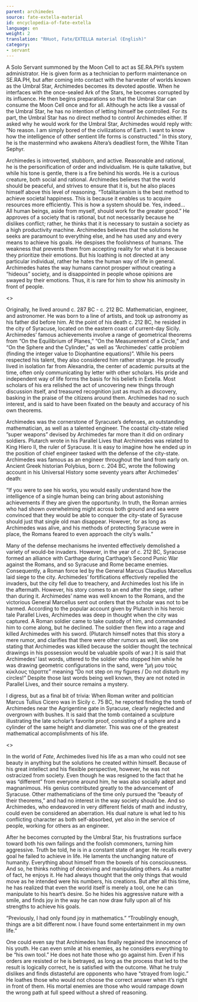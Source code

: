 ```yaml
---
parent: archimedes
source: fate-extella-material
id: encyclopedia-of-fate-extella
language: en
weight: 2
translation: "RHuot, Fate/EXTELLA material (English)"
category:
- servant
---
```


A Solo Servant summoned by the Moon Cell to act as SE.RA.PH’s system administrator.
He is given form as a technician to perform maintenance on SE.RA.PH, but after coming into contact with the harvester of worlds known as the Umbral Star, Archimedes becomes its devoted apostle.
When he interfaces with the once-sealed Ark of the Stars, he becomes corrupted by its influence.
He then begins preparations so that the Umbral Star can consume the Moon Cell once and for all.
Although he acts like a vassal of the Umbral Star, he has no intention of letting himself be controlled. For its part, the Umbral Star has no direct method to control Archimedes either.
If asked why he would work for the Umbral Star, Archimedes would reply with:
“No reason. I am simply bored of the civilizations of Earth. I want to know how the intelligence of other sentient life forms is constructed.”
In this story, he is the mastermind who awakens Altera’s deadliest form, the White Titan Sephyr.

Archimedes is introverted, stubborn, and active.
Reasonable and rational, he is the personification of order and individualism.
He is quite talkative, but while his tone is gentle, there is a fire behind his words.
He is a curious creature, both social and rational.
Archimedes believes that the world should be peaceful, and strives to ensure that it is, but he also places himself above this level of reasoning.
“Totalitarianism is the best method to achieve societal happiness. This is because it enables us to acquire resources more efficiently. This is how a system should be. Yes, indeed… All human beings, aside from myself, should work for the greater good.”
He approves of a society that is rational, but not necessarily because he dislikes conflict; rather, he thinks that it is necessary to sustain a society as a high productivity machine.
Archimedes believes that the solutions he seeks are paramount to everything else, and he has used any and every means to achieve his goals.
He despises the foolishness of humans. The weakness that prevents them from accepting reality for what it is because they prioritize their emotions. But his loathing is not directed at any particular individual, rather he hates the human way of life in general.
Archimedes hates the way humans cannot prosper without creating a “hideous” society, and is disappointed in people whose opinions are swayed by their emotions. Thus, it is rare for him to show his animosity in front of people.

<>

Originally, he lived around c. 287 BC - c. 212 BC. Mathematician, engineer, and astronomer.
He was born to a line of artists, and took up astronomy as his father did before him.
At the point of his death c. 212 BC, he resided in the city of Syracuse, located on the eastern coast of current-day Sicily.
Archimedes’ famous achievements involve a range of geometrical theorems from “On the Equilibrium of Planes,” “On the Measurement of a Circle,” and “On the Sphere and the Cylinder,” as well as “Archimedes’ cattle problem (finding the integer value to Diophantine equations)”.
While his peers respected his talent, they also considered him rather strange.
He proudly lived in isolation far from Alexandria, the center of academic pursuits at the time, often only communicating by letter with other scholars. His pride and independent way of life forms the basis for his beliefs in Extella. 
Most scholars of his era relished the act of uncovering new things through discussion itself, and treasured recognition just as much as discovery, basking in the praise of the citizens around them.
Archimedes had no such interest, and is said to have been fixated on the beauty and accuracy of his own theorems.

Archimedes was the cornerstone of Syracuse’s defenses, an outstanding mathematician, as well as a talented engineer.
The coastal city-state relied ”super weapons” devised by Archimedes far more than it did on ordinary soldiers.
Plutarch wrote in his Parallel Lives that Archimedes was related to King Hiero II, the ruler of Syracuse. It is easy to imagine how he ended up in the position of chief engineer tasked with the defense of the city-state. Archimedes was famous as an engineer throughout the land from early on. Ancient Greek historian Polybius, born c. 204 BC, wrote the following account in his Universal History some seventy years after Archimedes’ death:

“If you were to see his works, you would easily understand how the intelligence of a single human being can bring about astonishing achievements if they are given the opportunity. In truth, the Roman armies who had shown overwhelming might across both ground and sea were convinced that they would be able to conquer the city-state of Syracuse should just that single old man disappear. However, for as long as Archimedes was alive, and his methods of protecting Syracuse were in place, the Romans feared to even approach the city’s walls.”

Many of the defense mechanisms he invented effectively demolished a variety of would-be invaders.
However, in the year of c. 212 BC, Syracuse formed an alliance with Carthage during Carthage’s Second Punic War against the Romans, and so Syracuse and Rome became enemies.
Consequently, a Roman force led by the General Marcus Claudius Marcellus laid siege to the city.
Archimedes’ fortifications effectively repelled the invaders, but the city fell due to treachery, and Archimedes lost his life in the aftermath.
However, his story comes to an end after the siege, rather than during it.
Archimedes’ name was well known to the Romans, and the victorious General Marcellus sent out orders that the scholar was not to be harmed. According to the popular account given by Plutarch in his heroic tale Parallel Lives, Archimedes was deep in thought when the city was captured. A Roman soldier came to take custody of him, and commanded him to come along, but he declined. The soldier then flew into a rage and killed Archimedes with his sword.
(Plutarch himself notes that this story a mere rumor, and clarifies that there were other rumors as well, like one stating that Archimedes was killed because the soldier thought the technical drawings in his possession would be valuable spoils of war.)
It is said that Archimedes’ last words, uttered to the soldier who stopped him while he was drawing geometric configurations in the sand, were “μή μου τούς κύκλους τάραττε” meaning “Do not step on my figures / Do not disturb my circles!”
Despite those last words being well known, they are not noted in Parallel Lives, and their source remains a mystery.

I digress, but as a final bit of trivia: When Roman writer and politician Marcus Tullius Cicero was in Sicily c. 75 BC, he reported finding the tomb of Archimedes near the Agrigentine gate in Syracuse, clearly neglected and overgrown with bushes. It is said that the tomb contained a sculpture illustrating the late scholar’s favorite proof, consisting of a sphere and a cylinder of the same height and diameter. This was one of the greatest mathematical accomplishments of his life.

<>

In the world of *Fate*, Archimedes lived his life as a man who could not see beauty in anything but the solutions he created within himself. Because of his great intellect and his flexible perspective, however, he was not ostracized from society.
Even though he was resigned to the fact that he was “different” from everyone around him, he was also socially adept and magnanimous.
His genius contributed greatly to the advancement of Syracuse. Other mathematicians of the time only pursued the “beauty of their theorems,” and had no interest in the way society should be.
And so Archimedes, who endeavored in very different fields of math and industry, could even be considered an aberration.
His dual nature is what led to his conflicting character as both self-absorbed, yet also in the service of people, working for others as an engineer.

After he becomes corrupted by the Umbral Star, his frustrations surface toward both his own failings and the foolish commoners, turning him aggressive.
Truth be told, he is in a constant state of anger.
He recalls every goal he failed to achieve in life.
He laments the unchanging nature of humanity.
Everything about himself from the bowels of his consciousness.
And so, he thinks nothing of deceiving and manipulating others.
As a matter of fact, he enjoys it. He had always thought that the only things that would move as he intended were his numbers, his creations. But after all this time, he has realized that even the world itself is merely a tool, one he can manipulate to his heart’s desire.
So he hides his aggressive nature with a smile, and finds joy in the way he can now draw fully upon all of his strengths to achieve his goals.

“Previously, I had only found joy in mathematics.”
“Troublingly enough, things are a bit different now. I have found some entertainment in my own life.”

One could even say that Archimedes has finally regained the innocence of his youth.
He can even smile at his enemies, as he considers everything to be “his own tool.”
He does not hate those who go against him. Even if his orders are resisted or he is betrayed, as long as the process that led to the result is logically correct, he is satisfied with the outcome.
What he truly dislikes and finds distasteful are opponents who have “strayed from logic.”
He loathes those who would not choose the correct answer when it’s right in front of them.
His mortal enemies are those who would rampage down the wrong path at full speed without a shred of reasoning.
